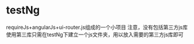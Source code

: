 # testNg
requireJs+angularJs+ui-router.js组成的一个小项目
注意，没有包括第三方js库
使用第三库只需在testNg下建立一个js文件夹，用以放入需要的第三方js库即可
